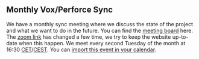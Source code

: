 ## Monthly Vox/Perforce Sync

We have a monthly sync meeting where we discuss the state of the project and what we want to do in the future. You can find the [meeting board](https://github.com/orgs/voxpupuli/projects/10/) here. The [zoom link](https://perforce.zoom.us/j/98887923135?pwd=m3AI7IngqwJCHq6LiJep2bJgCOvobh.1&jst=1) has changed a few time, we try to keep the website up-to-date when this happen. We meet every second Tuesday of the month at 16:30 [CET](https://www.timeanddate.com/time/zones/cet)/[CEST](https://www.timeanddate.com/time/zones/cest). You can [import this event in your calendar](/contributing/voxpupuli-monthly-sync.ics).

<p id="nextmeeting"></p>

<script src="https://momentjs.com/downloads/moment.min.js"></script>
<script src="https://momentjs.com/downloads/moment-timezone-with-data-10-year-range.js"></script>
<script type="application/javascript">
const myTimeZone = moment.tz.guess();
const eventTimeZone = "Europe/Berlin";

let nextMeeting = moment.tz(eventTimeZone).startOf('month').add(1, 'week').hours(16).minutes(30);
dayOffset = 2 - nextMeeting.day();
if (dayOffset < 0) dayOffset += 7;
nextMeeting.add(dayOffset, 'days');

if (nextMeeting.isBefore(moment.tz(eventTimeZone).subtract(1, 'hour'))) {
  nextMeeting = moment.tz(eventTimeZone).startOf('month').add(1, 'month').add(1, 'week').hours(16).minutes(30);
  dayOffset = 2 - nextMeeting.day();
  if (dayOffset < 0) dayOffset += 7;
  nextMeeting.add(dayOffset, 'days');
}

document.getElementById('nextmeeting').innerHTML += "Next monthly sync: " + nextMeeting.tz(myTimeZone).calendar() + " (" +
 nextMeeting.tz(myTimeZone).format() + ")";
</script>

